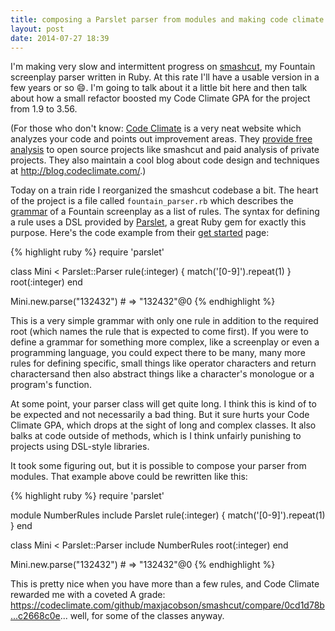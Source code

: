 ```yaml
---
title: composing a Parslet parser from modules and making code climate happy
layout: post
date: 2014-07-27 18:39
---
```


I'm making very slow and intermittent progress on [smashcut](http://github.com/maxjacobson/smashcut), my Fountain screenplay parser written in Ruby. At this rate I'll have a usable version in a few years or so :smile:. I'm going to talk about it a little bit here and then talk about how a small refactor boosted my Code Climate GPA for the project from 1.9 to 3.56.

(For those who don't know: [Code Climate][] is a very neat website which analyzes your code and points out improvement areas. They [provide free analysis][] to open source projects like smashcut and paid analysis of private projects. They also maintain a cool blog about code design and techniques at <http://blog.codeclimate.com/>.)

[Code Climate]: https://codeclimate.com/
[provide free analysis]: https://codeclimate.com/github/signup

Today on a train ride I reorganized the smashcut codebase a bit. The heart of the project is a file called `fountain_parser.rb` which describes the [grammar][] of a Fountain screenplay as a list of rules. The syntax for defining a rule uses a DSL provided by [Parslet][], a great Ruby gem for exactly this purpose. Here's the code example from their [get started][] page:

[grammar]: http://en.wikipedia.org/wiki/Parsing_expression_grammar
[Parslet]: http://kschiess.github.io/parslet/
[get started]: http://kschiess.github.io/parslet/get-started.html

{% highlight ruby %}
require 'parslet'

class Mini < Parslet::Parser
  rule(:integer) { match('[0-9]').repeat(1) }
  root(:integer)
end

Mini.new.parse("132432")  # => "132432"@0
{% endhighlight %}

This is a very simple grammar with only one rule in addition to the required root (which names the rule that is expected to come first). If you were to define a grammar for something more complex, like a screenplay or even a programming language, you could expect there to be many, many more rules for defining specific, small things like operator characters and return charactersand then also abstract things like a character's monologue or a program's function.

At some point, your parser class will get quite long. I think this is kind of to be expected and not necessarily a bad thing. But it sure hurts your Code Climate GPA, which drops at the sight of long and complex classes. It also balks at code outside of methods, which is I think unfairly punishing to projects using DSL-style libraries.

It took some figuring out, but it is possible to compose your parser from modules. That example above could be rewritten like this:

{% highlight ruby %}
require 'parslet'

module NumberRules
  include Parslet
  rule(:integer) { match('[0-9]').repeat(1) }
end

class Mini < Parslet::Parser
  include NumberRules
  root(:integer)
end

Mini.new.parse("132432")  # => "132432"@0
{% endhighlight %}

This is pretty nice when you have more than a few rules, and Code Climate rewarded me with a coveted A grade: <https://codeclimate.com/github/maxjacobson/smashcut/compare/0cd1d78b...c2668c0e>... well, for some of the classes anyway.
